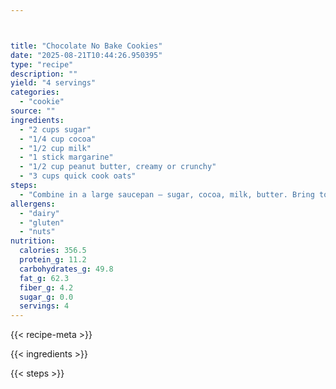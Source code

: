 ```yaml
---



title: "Chocolate No Bake Cookies"
date: "2025-08-21T10:44:26.950395"
type: "recipe"
description: ""
yield: "4 servings"
categories:
  - "cookie"
source: ""
ingredients:
  - "2 cups sugar"
  - "1/4 cup cocoa"
  - "1/2 cup milk"
  - "1 stick margarine"
  - "1/2 cup peanut butter, creamy or crunchy"
  - "3 cups quick cook oats"
steps:
  - "Combine in a large saucepan – sugar, cocoa, milk, butter. Bring to a boil and boil for 1 minute. Stir in peanut butter and oats. Drop by spoonfuls onto waxed paper. Let set. Store in airtight container."
allergens:
  - "dairy"
  - "gluten"
  - "nuts"
nutrition:
  calories: 356.5
  protein_g: 11.2
  carbohydrates_g: 49.8
  fat_g: 62.3
  fiber_g: 4.2
  sugar_g: 0.0
  servings: 4
---
```


{{< recipe-meta >}}

{{< ingredients >}}

{{< steps >}}
